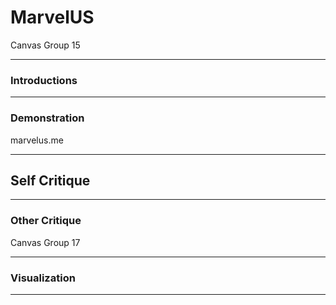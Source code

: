 # MarvelUS 

Canvas Group 15

---

### Introductions


---

### Demonstration

marvelus.me


---

## Self Critique


---

### Other Critique

Canvas Group 17

---

### Visualization


---

